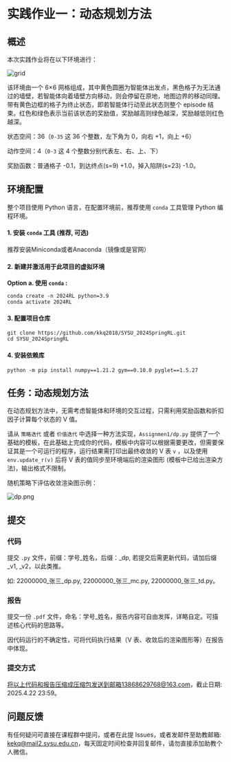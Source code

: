 # 实践作业一：动态规划方法


## 概述

本次实践作业将在以下环境进行：

![grid](../docs/images/mini_grid.png "grid")

该环境由一个 6×6 网格组成，其中黄色圆圈为智能体出发点，黑色格子为无法通过的墙壁，若智能体向着墙壁方向移动，则会停留在原地，地图边界的移动同理。带有黄色边框的格子为终止状态，即若智能体行动至此状态则整个 episode 结束。红色和绿色表示当前该状态的奖励值，奖励越高则绿色越深，奖励越低则红色越深。

状态空间：36（`0-35` 这 36 个整数，左下角为 0，向右 +1，向上 +6）

动作空间：4（`0-3` 这 4 个整数分别代表左、右、上、下）

奖励函数：普通格子 -0.1，到达终点(s=9) +1.0，掉入陷阱(s=23) -1.0。

## 环境配置

整个项目使用 Python 语言，在配置环境前，推荐使用 `conda` 工具管理 Python 编程环境。

#### 1. 安装 `conda` 工具 (推荐, 可选)

推荐安装Miniconda或者Anaconda（镜像或是官网）

#### 2. 新建并激活用于此项目的虚拟环境 

**Option a. 使用 `conda` :**

```shell
conda create -n 2024RL python=3.9
conda activate 2024RL
```

#### 3. 配置项目仓库

```shell
git clone https://github.com/kkq2018/SYSU_2024SpringRL.git
cd SYSU_2024SpringRL
```

#### 4. 安装依赖库

```shell
python -m pip install numpy==1.21.2 gym==0.10.0 pyglet==1.5.27
```

## 任务：动态规划方法

在动态规划方法中，无需考虑智能体和环境的交互过程，只需利用奖励函数和折扣因子计算每个状态的 V 值。

请从 `策略迭代` 或者 `价值迭代`  中选择一种方法实现，`Assignmen1/dp.py` 提供了一个基础的模板，在此基础上完成你的代码，模板中内容可以根据需要更改，但需要保证其是一个可运行的程序，运行结果需打印出最终收敛的 V 表 `v` ，以及使用 `env.update_r(v)` 后将 V 表的值同步至环境端后的渲染图形 (模板中已给出渲染方法)，输出格式不限制。

随机策略下评估收敛渲染图示例：

![dp.png](../docs/images/dp.png)


## 提交

### 代码

提交 `.py` 文件，前缀：学号\_姓名，后缀：\_dp, 若提交后需更新代码，请加后缀 \_v1, \_v2，以此类推。

如: 22000000\_张三\_dp.py, 22000000\_张三\_mc.py, 22000000\_张三\_td.py。

### 报告

提交一份 `.pdf` 文件，命名：学号\_姓名，报告内容可自由发挥，详略自定。可描述核心代码的思路等。

因代码运行的不确定性，可将代码执行结果（V 表、收敛后的渲染图形等）在报告中体现。

### 提交方式

将以上代码和报告压缩成压缩包发送到邮箱13868629768@163.com，截止日期: 2025.4.22 23:59。

## 问题反馈
有任何疑问可直接在课程群中提问，或者在此提 Issues，或者发邮件至助教邮箱: kekq@mail2.sysu.edu.cn，每天固定时间检查并回复邮件，请勿直接添加助教个人微信。